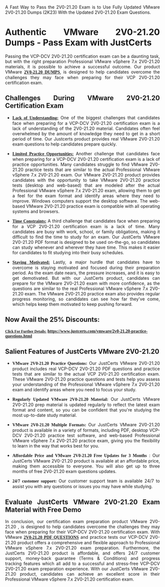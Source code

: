 <p dir="auto" style="text-align: justify;">A Fast Way to Pass the 2V0-21.20 Exam is to Use Fully Updated VMware 2V0-21.20 Dumps (2K23) With the Updated 2V0-21.20 Exam Questions.</p>

<h1 style="text-align: justify;"><strong>Authentic VMware 2V0-21.20 Dumps - Pass Exam with JustCerts</strong></h1>

<p style="text-align: justify;">Passing the VCP-DCV 2V0-21.20 certification exam can be a daunting task, but with the right preparation Professional VMware vSphere 7.x 2V0-21.20 materials, it is possible to achieve a successful outcome. Our product VMware <strong><a href="https://www.justcerts.com/vmware/2v0-21.20-practice-questions.html"><span style="font-family:Georgia,serif;"><u>2V0-21.20 DUMPS</u></span></a></strong>, is designed to help candidates overcome the challenges they may face when preparing for their VCP 2V0-21.20 certification exam.</p>

<h2 style="text-align: justify;"><strong>Challenges During VMware 2V0-21.20 Certification Exam</strong></h2>

<ul>
	<li style="text-align: justify;"><u><span style="font-family:Georgia,serif;"><strong>Lack of Understanding:</strong></span></u> One of the biggest challenges that candidates face when preparing for a VCP-DCV 2V0-21.20 certification exam is a lack of understanding of the 2V0-21.20 material. Candidates often feel overwhelmed by the amount of knowledge they need to get in a short period of time. Our Justcerts product provides real VMware 2V0-21.20 exam questions to help candidates prepare quickly.</li>
</ul>

<ul>
	<li style="text-align: justify;"><u><span style="font-family:Georgia,serif;"><strong>Limited Practice Opportunities:</strong></span></u> Another challenge that candidates face when preparing for a VCP-DCV 2V0-21.20 certification exam is a lack of practice opportunities. Many candidates struggle to find VMware 2V0-21.20 practice tests that are similar to the actual Professional VMware vSphere 7.x 2V0-21.20 exam. Our VMware 2V0-21.20 product provides candidates with the opportunity to take VMware 2V0-21.20 practice tests (desktop and web-based) that are modeled after the actual Professional VMware vSphere 7.x 2V0-21.20 exam, allowing them to get a feel for the exam format and identify areas where they need to improve. Windows computers support the desktop software. The web-based VMware 2V0-21.20 practice exam is compatible with all operating systems and browsers.</li>
</ul>

<ul>
	<li style="text-align: justify;"><u><span style="font-family:Georgia,serif;"><strong>Time Constraints:</strong></span></u> A third challenge that candidates face when preparing for a VCP 2V0-21.20 certification exam is a lack of time. Many candidates are busy with work, school, or family obligations, making it difficult to find the time to study for an exam. Our JustCerts VMware 2V0-21.20 PDF format is designed to be used on-the-go, so candidates can study whenever and wherever they have time. This makes it easier for candidates to fit studying into their busy schedules.</li>
</ul>

<ul>
	<li style="text-align: justify;"><u><span style="font-family:Georgia,serif;"><strong>Staying Motivated:</strong></span></u> Lastly, a major hurdle that candidates have to overcome is staying motivated and focused during their preparation period. As the exam date nears, the pressure increases, and it is easy to get demotivated. But with our JustCerts product, candidates can prepare for the VMware 2V0-21.20 exam with more confidence, as the questions are similar to the real Professional VMware vSphere 7.x 2V0-21.20 exam. The VMware 2V0-21.20 practice exam also provides regular progress monitoring, so candidates can see how far they've come, which helps keep them motivated to keep pushing forward.</li>
</ul>

<h2 style="text-align: justify;"><strong>Now Avail the 25% Discounts:</strong></h2>

<p><span style="font-size:12px;"><u><span style="font-family:Georgia,serif;"><strong>Click For Further Details:</strong></span></u></span><span style="font-size:14px;"><span style="font-family:Georgia,serif;"><strong> <a href="https://www.justcerts.com/vmware/2v0-21.20-practice-questions.html">https://www.justcerts.com/vmware/2v0-21.20-practice-questions.html</a></strong></span></span></p>

<h2 style="text-align: justify;"><strong>Salient Features of JustCerts VMware 2V0-21.20</strong></h2>

<ul>
	<li style="text-align: justify;"><span style="font-family:Georgia,serif;"><strong>VMware 2V0-21.20 Practice Questions:</strong></span> Our JustCerts VMware 2V0-21.20 product includes real VCP-DCV 2V0-21.20 PDF questions and practice tests that are similar to the actual VCP 2V0-21.20 certification exam. These VMware 2V0-21.20 practice questions and tests help you assess your understanding of the Professional VMware vSphere 7.x 2V0-21.20 exam and identify areas where you need to focus your study.</li>
</ul>

<ul>
	<li style="text-align: justify;"><span style="font-family:Georgia,serif;"><strong>Regularly Updated VMware 2V0-21.20 Material:</strong></span> Our JustCerts VMware 2V0-21.20 prep material is updated regularly to reflect the latest exam format and content, so you can be confident that you're studying the most up-to-date study material.</li>
</ul>

<ul>
	<li style="text-align: justify;"><span style="font-family:Georgia,serif;"><strong>VMware 2V0-21.20 Multiple Formats:</strong></span> Our JustCerts VMware 2V0-21.20 product is available in a variety of formats, including PDF, desktop VCP-DCV 2V0-21.20 practice test software, and web-based Professional VMware vSphere 7.x 2V0-21.20 practice exam, giving you the flexibility to learn in the way that works best for you.</li>
</ul>

<ul>
	<li style="text-align: justify;"><span style="font-family:Georgia,serif;"><strong>Affordable Price and VMware 2V0-21.20 Free Updates for 3 Months</strong></span> : Our JustCerts VMware 2V0-21.20 product is available at an affordable price, making them accessible to everyone. You will also get up to three months of free 2V0-21.20 exam questions updates.</li>
</ul>

<ul>
	<li style="text-align: justify;"><span style="font-family:Georgia,serif;"><strong>24/7 customer support:</strong></span> Our customer support team is available 24/7 to assist you with any questions or issues you may have while studying.</li>
</ul>

<h2 style="text-align: justify;"><strong>Evaluate JustCerts VMware 2V0-21.20 Exam Material with Free Demo</strong></h2>

<p style="text-align: justify;">In conclusion, our certification exam preparation product VMware 2V0-21.20 , is designed to help candidates overcome the challenges they may face when preparing for their VCP-DCV 2V0-21.20 certification exam. With VMware <a href="https://www.justcerts.com/vmware/2v0-21.20-practice-questions.html"><u><strong><span style="font-family:Georgia,serif;">2V0-21.20 PDF QUESTIONS</span></strong></u></a> and practice tests our VCP-DCV 2V0-21.20 product offers a comprehensive and flexible approach to Professional VMware vSphere 7.x 2V0-21.20 exam preparation. Furthermore, the JustCerts 2V0-21.20 product is affordable, and offers 24/7 customer support, money-back guarantee (Terms & Conditions) and progress tracking features which all add to a successful and stress-free VCP-DCV 2V0-21.20 exam preparation experience. With our JustCerts VMware 2V0-21.20 product, candidates can achieve an excellent score in their Professional VMware vSphere 7.x 2V0-21.20 certification exam.</p>
